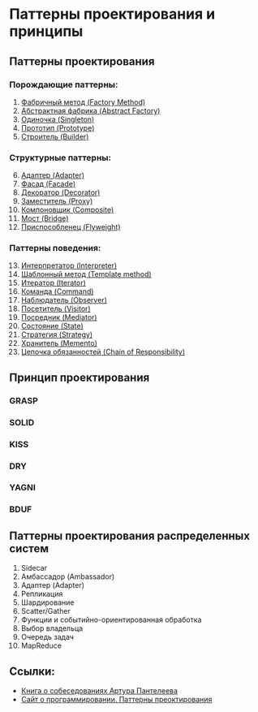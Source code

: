 # Паттерны проектирования и принципы

## Паттерны проектирования

### Порождающие паттерны:
  1. [Фабричный метод (Factory Method)](patterns/001.%20Factory%20Method/readme.md)
  2. [Абстрактная фабрика (Abstract Factory)](patterns/002.%20Abstract%20Factory/readme.md)
  3. [Одиночка (Singleton)](patterns/003.%20Singleton/readme.md)
  4. [Прототип (Prototype)](patterns/004.%20Prototype/readme.md)
  5. [Строитель (Builder)](patterns/005.%20Builder/readme.md)
### Структурные паттерны:
  6. [Адаптер (Adapter)](patterns/006.%20Adapter/readme.md)
  7. [Фасад (Facade)](patterns/007.%20Facade/readme.md)
  8. [Декоратор (Decorator)](patterns/008.%20Decorator/readme.md)
  9. [Заместитель (Proxy)](patterns/009.%20Proxy/readme.md)
  10. [Компоновщик (Composite)](patterns/010.%20Composite/readme.md)
  11. [Мост (Bridge)](patterns/011.%20Bridge/readme.md)
  12. [Приспособленец (Flyweight)](patterns/012.%20Flyweight/readme.md)
### Паттерны поведения:
  13. [Интерпретатор (Interpreter)](patterns/013.%20Interpreter/readme.md)
  14. [Шаблонный метод (Template method)](patterns/014.%20Template%20method/readme.md)
  15. [Итератор (Iterator)](patterns/015.%20Iterator/readme.md)
  16. [Команда (Command)](patterns/016.%20Command/readme.md)
  17. [Наблюдатель (Observer)](patterns/017.%20Observer/readme.md)
  18. [Посетитель (Visitor)](patterns/018.%20Visitor/readme.md)
  19. [Посредник (Mediator)](patterns/019.%20Mediator/readme.md)
  20. [Состояние (State)](patterns/020.%20State/readme.md)
  21. [Стратегия (Strategy)](patterns/021.%20Strategy/readme.md)
  22. [Хранитель (Memento)](patterns/022.%20Memento/readme.md)
  23. [Цепочка обязанностей (Chain of Responsibility)](patterns/023.%20Chain%20of%20Responsibility/readme.md)


## Принцип проектирования

### GRASP

### SOLID

### KISS

### DRY

### YAGNI

### BDUF


## Паттерны проектирования распределенных систем

1. Sidecar
2. Амбассадор (Ambassador)
3. Адаптер (Adapter)
4. Репликация
5. Шардирование
6. Scatter/Gather
7. Функции и событийно-ориентированная обработка
8. Выбор владельца
9. Очередь задач
10. MapReduce



## Ссылки:
- [Книга о собеседованиях Артура Пантелеева](https://backendinterview.ru/)
- [Сайт о программировании. Паттерны преоктирования](https://metanit.com/sharp/patterns/)